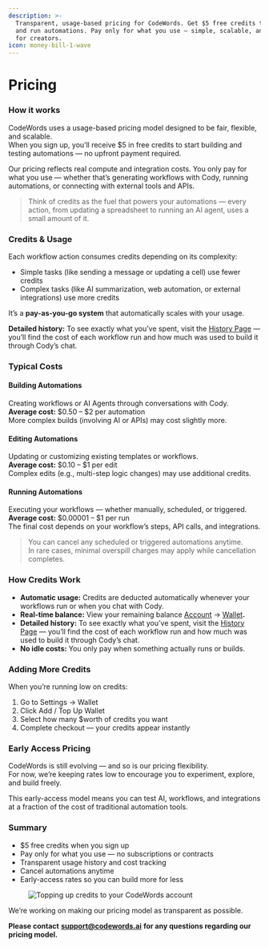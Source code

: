 ```yaml
---
description: >-
  Transparent, usage-based pricing for CodeWords. Get $5 free credits to build
  and run automations. Pay only for what you use — simple, scalable, and built
  for creators.
icon: money-bill-1-wave
---
```


# Pricing

### How it works

CodeWords uses a usage-based pricing model designed to be fair, flexible, and scalable.\
When you sign up, you’ll receive $5 in free credits to start building and testing automations — no upfront payment required.

Our pricing reflects real compute and integration costs. You only pay for what you use — whether that’s generating workflows with Cody, running automations, or connecting with external tools and APIs.

> Think of credits as the fuel that powers your automations — every action, from updating a spreadsheet to running an AI agent, uses a small amount of it.

### Credits & Usage

Each workflow action consumes credits depending on its complexity:

* Simple tasks (like sending a message or updating a cell) use fewer credits
* Complex tasks (like AI summarization, web automation, or external integrations) use more credits

It’s a **pay-as-you-go system** that automatically scales with your usage.

**Detailed history:** To see exactly what you’ve spent, visit the [History Page](https://codewords.agemo.ai/workflows/history) — you’ll find the cost of each workflow run and how much was used to build it through Cody’s chat.

### Typical Costs

#### Building Automations

Creating workflows or AI Agents through conversations with Cody.\
**Average cost:** $0.50 – $2 per automation\
More complex builds (involving AI or APIs) may cost slightly more.

#### Editing Automations

Updating or customizing existing templates or workflows.\
**Average cost:** $0.10 – $1 per edit\
Complex edits (e.g., multi-step logic changes) may use additional credits.

#### Running Automations

Executing your workflows — whether manually, scheduled, or triggered.\
**Average cost:** $0.00001 – $1 per run\
The final cost depends on your workflow’s steps, API calls, and integrations.

> You can cancel any scheduled or triggered automations anytime.\
> In rare cases, minimal overspill charges may apply while cancellation completes.

### How Credits Work

* **Automatic usage:** Credits are deducted automatically whenever your workflows run or when you chat with Cody.
* **Real-time balance:** View your remaining balance [Account](https://codewords.agemo.ai/account) → [Wallet](https://codewords.agemo.ai/account/wallet)**.**
* **Detailed history:** To see exactly what you’ve spent, visit the [History Page](https://codewords.agemo.ai/workflows/history) — you’ll find the cost of each workflow run and how much was used to build it through Cody’s chat.
* **No idle costs:** You only pay when something actually runs or builds.

### Adding More Credits

When you’re running low on credits:

1. Go to Settings → Wallet
2. Click Add / Top Up Wallet
3. Select how many $worth of credits you want
4. Complete checkout — your credits appear instantly

### Early Access Pricing

CodeWords is still evolving — and so is our pricing flexibility.\
For now, we’re keeping rates low to encourage you to experiment, explore, and build freely.

This early-access model means you can test AI, workflows, and integrations at a fraction of the cost of traditional automation tools.

### Summary

* $5 free credits when you sign up
* Pay only for what you use — no subscriptions or contracts
* Transparent usage history and cost tracking
* Cancel automations anytime
* Early-access rates so you can build more for less



<figure><img src="../.gitbook/assets/wallet.gif" alt="Topping up credits to your CodeWords account"><figcaption></figcaption></figure>



We’re working on making our pricing model as transparent as possible.

**Please contact** [**support@codewords.ai**](mailto:support@codewords.ai) **for any questions regarding our pricing model.**



